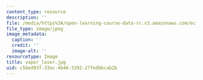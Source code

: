 ```yaml
---
content_type: resource
description: ''
file: /media/https%3A/open-learning-course-data-rc.s3.amazonaws.com/ec-710-d-lab-medical-technologies-for-the-developing-world-spring-2010/c5bed93f33ac4b46339227fedbbcab2b_vapor_laser.jpg
file_type: image/jpeg
image_metadata:
  caption: ''
  credit: ''
  image-alt: ''
resourcetype: Image
title: vapor_laser.jpg
uid: c5bed93f-33ac-4b46-3392-27fedbbcab2b
---
```


